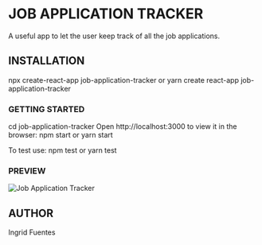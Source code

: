 # JOB APPLICATION TRACKER

A useful app to let the user keep track of all the job applications.

## INSTALLATION 

npx create-react-app job-application-tracker
or
yarn create react-app job-application-tracker

### GETTING STARTED

cd job-application-tracker
Open http://localhost:3000 to view it in the browser: npm start or yarn start

To test use: npm test or yarn test

### PREVIEW

![Job Application Tracker](images/imagereadme.png)

## AUTHOR

Ingrid Fuentes





